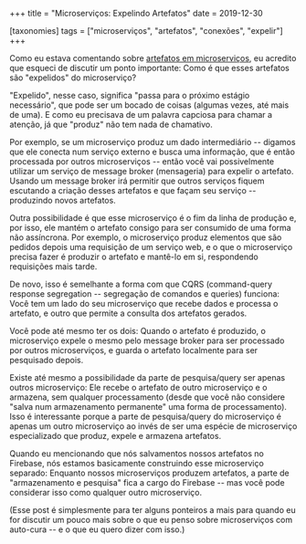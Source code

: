+++
title = "Microserviços: Expelindo Artefatos"
date = 2019-12-30

[taxonomies]
tags = ["microserviços", "artefatos", "conexões", "expelir"]
+++

Como eu estava comentando sobre [artefatos em
microserviços](@/code/microservices-artifact-input-state.pt.md), eu acredito que esqueci
de discutir um ponto importante: Como é que esses artefatos são "expelidos" do
microserviço?

<!-- more -->

"Expelido", nesse caso, significa "passa para o próximo estágio necessário",
que pode ser um bocado de coisas (algumas vezes, até mais de uma). E como eu
precisava de um palavra capciosa para chamar a atenção, já que "produz" não
tem nada de chamativo.

Por exemplo, se um microserviço produz um dado intermediário -- digamos que
ele conecta num serviço externo e busca uma informação, que é então processada
por outros microserviços -- então você vai possivelmente utilizar um serviço
de message broker (mensageria) para expelir o artefato. Usando um message
broker irá permitir que outros serviços fiquem escutando a criação desses
artefatos e que façam seu serviço -- produzindo novos artefatos.

Outra possibilidade é que esse microserviço é o fim da linha de produção e,
por isso, ele mantém o artefato consigo para ser consumido de uma forma
não assíncrona. Por exemplo, o microserviço produz elementos que são pedidos
depois uma requisição de um serviço web, e o que o microserviço precisa fazer
é produzir o artefato e mantê-lo em si, respondendo requisições mais tarde.

De novo, isso é semelhante a forma com que CQRS (command-query response
segregation -- segregação de comandos e queries) funciona: Você tem um lado do
seu microserviço que recebe dados e processa o artefato, e outro que permite a
consulta dos artefatos gerados.

Você pode até mesmo ter os dois: Quando o artefato é produzido, o microserviço
expele o mesmo pelo message broker para ser processado por outros
microserviços, e guarda o artefato localmente para ser pesquisado depois.

Existe até mesmo a possibilidade da parte de pesquisa/query ser apenas outros
microserviço: Ele recebe o artefato de outro microserviço e o armazena, sem
qualquer processamento (desde que você não considere "salva num armazenamento
permanente" uma forma de processamento). Isso é interessante porque a parte de
pesquisa/query do microserviço é apenas um outro microserviço ao invés de ser
uma espécie de microserviço especializado que produz, expele e armazena
artefatos.

Quando eu mencionando que nós salvamentos nossos artefatos no Firebase, nós
estamos basicamente construindo esse microserviço separado: Enquanto nossos
microserviços produzem artefatos, a parte de "armazenamento e pesquisa" fica a
cargo do Firebase -- mas você pode considerar isso como qualquer outro
microserviço.

(Esse post é simplesmente para ter alguns ponteiros a mais para quando eu for
discutir um pouco mais sobre o que eu penso sobre microserviços com auto-cura
-- e o que eu quero dizer com isso.)
